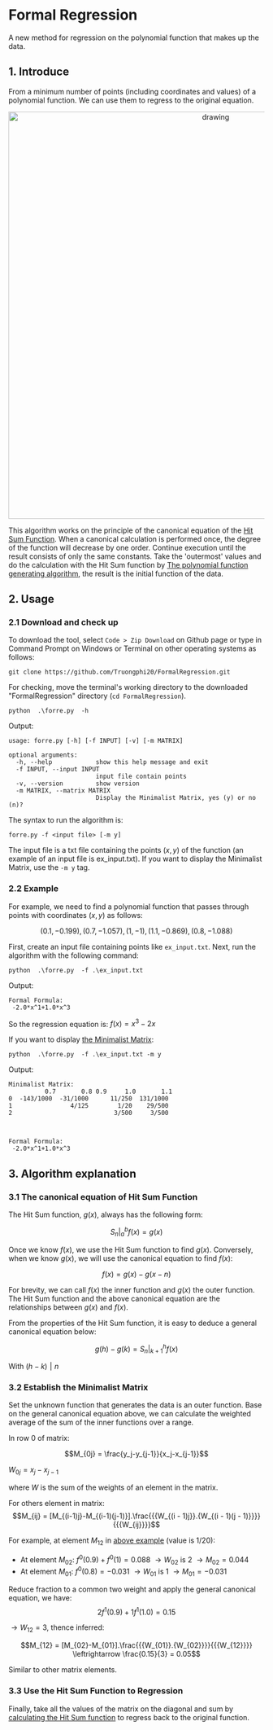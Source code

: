 # Formal Regression
A new method for regression on the polynomial function that makes up the data.

## 1. Introduce

From a minimum number of points (including coordinates and values) of a polynomial function. We can use them to regress to the original equation. 

<p align="center">
<img src="https://user-images.githubusercontent.com/96680644/216345877-47745b2b-85c6-4811-be64-18ad37920b90.png" alt="drawing" width="800"/>
</p>


This algorithm works on the principle of the canonical equation of the [Hit Sum Function](https://github.com/Truongphi20/sumfor#introduction-to-the-hit-sum-function). When a canonical calculation is performed once, the degree of the function will decrease by one order. Continue execution until the result consists of only the same constants. Take the 'outermost' values and do the calculation with the Hit Sum function by [The polynomial function generating algorithm](https://github.com/Truongphi20/sumfor), the result is the initial function of the data.


## 2. Usage

### 2.1 Download and check up

To download the tool, select ``Code > Zip Download`` on Github page or type in Command Prompt on Windows or Terminal on other operating systems as follows:
    
    git clone https://github.com/Truongphi20/FormalRegression.git
    
For checking, move the terminal's working directory to the downloaded "FormalRegression" directory (`cd FormalRegression`).
    
    python  .\forre.py  -h
    
Output:

    usage: forre.py [-h] [-f INPUT] [-v] [-m MATRIX]

    optional arguments:
      -h, --help            show this help message and exit
      -f INPUT, --input INPUT
                            input file contain points
      -v, --version         show version
      -m MATRIX, --matrix MATRIX
                            Display the Minimalist Matrix, yes (y) or no (n)?

The syntax to run the algorithm is:

    forre.py -f <input file> [-m y]
    
The input file is a txt file containing the points $(x,y)$ of the function (an example of an input file is ex_input.txt). If you want to display the Minimalist Matrix, use the `-m y` tag.

### 2.2 Example

For example, we need to find a polynomial function that passes through points with coordinates $(x,y)$ as follows:

$$(0.1,-0.199), (0.7,-1.057), (1,-1), (1.1,-0.869), (0.8,-1.088)$$

First, create an input file containing points like  `ex_input.txt`. Next, run the algorithm with the following command:

    python  .\forre.py  -f .\ex_input.txt
    
Output:
    
    Formal Formula:
     -2.0*x^1+1.0*x^3

So the regression equation is: $f(x) = x^3-2x$ 

If you want to display [the Minimalist Matrix](#32-establish-the-minimalist-matrix):

    python  .\forre.py  -f .\ex_input.txt -m y
    
Output:

    Minimalist Matrix:
              0.7       0.8 0.9     1.0       1.1
    0  -143/1000  -31/1000      11/250  131/1000
    1                4/125        1/20    29/500
    2                            3/500     3/500



    Formal Formula:
     -2.0*x^1+1.0*x^3
     

## 3. Algorithm explanation
### 3.1 The canonical equation of Hit Sum Function

The Hit Sum function, $g(x)$, always has the following form:
    
$$\left. {{S_n}} \right|_a^bf(x) = g(x)$$

Once we know $f(x)$, we use the Hit Sum function to find $g(x)$. Conversely, when we know $g(x)$, we will use the canonical equation to find $f(x)$:

$$f(x) = g(x) - g(x-n)$$

For brevity, we can call $f(x)$ the inner function and $g(x)$ the outer function. The Hit Sum function and the above canonical equation are the relationships between $g(x)$ and $f(x)$. 

From the properties of the Hit Sum function, it is easy to deduce a general canonical equation below:

$$g(h) - g(k) = \left. {{S_n}} \right|_{k + 1}^hf(x)$$ 

With $(h-k)\mathrel{|} n$

### 3.2 Establish the Minimalist Matrix
Set the unknown function that generates the data is an outer function. Base on the general canonical equation above, we can calculate the weighted average of the sum of the inner functions over a range.

In row $0$ of matrix: 

$$M_{0j} = \frac{y_j-y_{j-1}}{x_j-x_{j-1}}$$

$W_{0j} = x_j-x_{j-1}$

where $W$ is the sum of the weights of an element in the matrix.

For others element in matrix:
$$M_{ij} = [M_{(i-1)j}-M_{(i-1)(j-1)}].\frac{{{W_{(i - 1)j}}.{W_{(i - 1)(j - 1)}}}}{{{W_{ij}}}}$$

For example, at element $M_{12}$ in [above example](#22-example) (value is $1/20$): 

- At element $M_{02}$: $f^0(0.9)+f^0(1) = 0.088$ $\to W_{02}$ is 2 $\to M_{02} = 0.044$ 
- At element $M_{01}$: $f^0(0.8)= -0.031$ $\to W_{01}$ is 1 $\to M_{01} = -0.031$

Reduce fraction to a common two weight and apply the general canonical equation, we have:
$$2f^1(0.9)+1f^1(1.0) = 0.15$$ 

$\to W_{12} = 3$, thence inferred:

$$M_{12} =  [M_{02}-M_{01}].\frac{{{W_{01}}.{W_{02}}}}{{{W_{12}}}} \leftrightarrow \frac{0.15}{3} = 0.05$$


Similar to other matrix elements.


### 3.3 Use the Hit Sum Function to Regression
Finally, take all the values of the matrix on the diagonal and sum by [calculating the Hit Sum function](https://github.com/Truongphi20/sumfor) to regress back to the original function.
